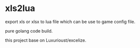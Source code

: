 # xls2lua
export xls or xlsx to lua file which can be use to game config file.

pure golang code build.

this project base on Luxurioust/excelize.


